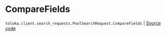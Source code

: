 # CompareFields
`toloka.client.search_requests.PoolSearchRequest.CompareFields` | [Source code](https://github.com/Toloka/toloka-kit/blob/v0.1.25/src/client/search_requests.py#L248)

